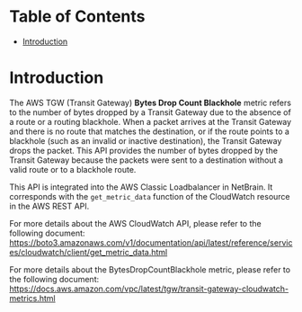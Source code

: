 # Table of Contents
- [Introduction](#introduction)


# Introduction <a name="introduction"></a>
The AWS TGW (Transit Gateway) <b>Bytes Drop Count Blackhole</b> metric refers to the number of bytes dropped by a Transit Gateway due to the absence of a route or a routing blackhole. When a packet arrives at the Transit Gateway and there is no route that matches the destination, or if the route points to a blackhole (such as an invalid or inactive destination), the Transit Gateway drops the packet. This API provides the number of bytes dropped by the Transit Gateway because the packets were sent to a destination without a valid route or to a blackhole route.



This API is integrated into the AWS Classic Loadbalancer in NetBrain. It corresponds with the `get_metric_data` function of the CloudWatch resource in the AWS REST API.



For more details about the AWS CloudWatch API, please refer to the following document: https://boto3.amazonaws.com/v1/documentation/api/latest/reference/services/cloudwatch/client/get_metric_data.html

For more details about the BytesDropCountBlackhole metric, please refer to the following document: https://docs.aws.amazon.com/vpc/latest/tgw/transit-gateway-cloudwatch-metrics.html